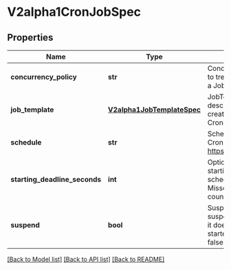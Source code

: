 # V2alpha1CronJobSpec

## Properties
Name | Type | Description | Notes
------------ | ------------- | ------------- | -------------
**concurrency_policy** | **str** | ConcurrencyPolicy specifies how to treat concurrent executions of a Job. | [optional] 
**job_template** | [**V2alpha1JobTemplateSpec**](V2alpha1JobTemplateSpec.md) | JobTemplate is the object that describes the job that will be created when executing a CronJob. | 
**schedule** | **str** | Schedule contains the schedule in Cron format, see https://en.wikipedia.org/wiki/Cron. | 
**starting_deadline_seconds** | **int** | Optional deadline in seconds for starting the job if it misses scheduled time for any reason.  Missed jobs executions will be counted as failed ones. | [optional] 
**suspend** | **bool** | Suspend flag tells the controller to suspend subsequent executions, it does not apply to already started executions.  Defaults to false. | [optional] 

[[Back to Model list]](../README.md#documentation-for-models) [[Back to API list]](../README.md#documentation-for-api-endpoints) [[Back to README]](../README.md)


